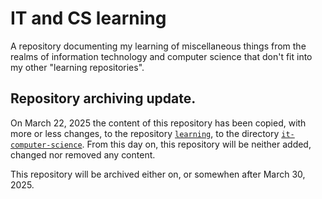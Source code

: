 # IT and CS learning

A repository documenting my learning of miscellaneous things from the realms of information technology and computer science that don't fit into my other "learning repositories".

## Repository archiving update.

On March 22, 2025 the content of this repository has been copied, with more or less changes, to the repository [`learning`](https://github.com/decision-making-mike/learning), to the directory [`it-computer-science`](https://github.com/decision-making-mike/learning/tree/main/it-computer-science). From this day on, this repository will be neither added, changed nor removed any content.

This repository will be archived either on, or somewhen after March 30, 2025.
